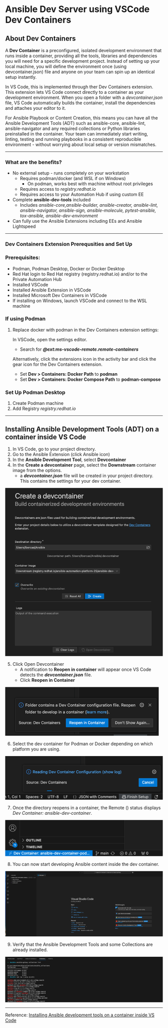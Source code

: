# Ansible Dev Server using VSCode Dev Containers 

## About Dev Containers 

A **Dev Container** is a preconfigured, isolated development environment that runs inside a container, providing all the tools, libraries and dependencies you will need for a specific development project. Instead of setting up your local machine, you will define the environment once (using devcontainer.json) file and anyone on your team can spin up an identical setup instantly. 

In VS Code, this is implemented through ther Dev Containers extension. This extension lets VS Code connect directly to a container as your development environment. When you open a folder with a *devcontainer.json* file, VS Code automatically builds the container, install the dependencies and attaches your editor to it. 

For Ansible Playbook or Content Creation, this means you can have all the Ansible Development Tools (ADT) such as ansible-core, ansible-lint, ansible-navigator and any required collections or Python libraries preinstalled in the container. Your team can immediately start writing, linting, testing and running playbooks in a consistent reproducible environment - without worrying about local setup or version mismatches. 
___
### What are the benefits?
- No external setup - runs completely on your workstation 
     - Requires podman/docker (and WSL if on Windows) 
         - On podman, works best with machine without root privileges 
     - Requires access to *registry.redhat.io*
     - Requires access to your Automation Hub if using custom EE 
- Complete **ansible-dev-tools** included 
     - Includes *ansible-core,ansible-builder, ansible-creator, ansible-lint, ansible-navigator, ansible-sign, ansible-molecule, pytest-ansible, tox-ansible, ansible-dev-environment*
- Can fully use the Ansible Extensions including EEs and Ansible Lightspeed

___
### Dev Containers Extension Prerequsities and Set Up

### Prerequisites:
- Podman, Podman Desktop, Docker or Docker Desktop
- Red Hat login to Red Hat registry (registry.redhat.io) and/or to the Private Automation Hub
- Installed VSCode
- Installed Ansible Extension in VSCode
- Installed Microsoft Dev Containers in VSCode 
- If installing on Windows, launch VSCode and connect to the WSL machine  

### If using Podman
1. Replace docker with podman in the Dev Containers extension settings: 

   In VSCode, open the settings editor.

   - Search for **_@ext:ms-vscode-remote.remote-containers_**

   Alternatively, click the extensions icon in the activity bar and click the gear icon for the Dev Containers extension.

   - Set **Dev > Containers: Docker Path** to **podman**
   - Set **Dev > Containers: Docker Compose Path** to **podman-compose**

### Set Up Podman Desktop

1. Create Podman machine
2. Add Registry *registry.redhat.io*

___
## Installing Ansible Development Tools (ADT) on a container inside VS Code 

1. In VS Code, go to your project directory.
2. Go to the Ansible Extension (click Ansible icon)
3. In the **Ansible Development Tool**, select **Devcontainer**
4. In the **Create a devcontainer** page, select the **Downstream** container image from the options. 
    - a **_devcontainer.json_** file will be created in your project directory. This contains the settings for your dev container. 

![Ansible Development Tool](/img/ansible-dev-server-vs-code/img-02.png)

5. Click Open Devcontainer
    - A notification to **Reopen in container** will appear once VS Code detects the **_devcontainer.json_** file. 
    - Click **Reopen in Container**

![](/img/ansible-dev-server-vs-code/img-03.png)

6. Select the dev container for Podman or Docker depending on which platform you are using. 

![](/img/ansible-dev-server-vs-code/img-04.png)

7. Once the directory reopens in a container, the Remote () status displays *Dev Container: ansible-dev-container*. 

![](/img/ansible-dev-server-vs-code/img-06.png)

8. You can now start developing Ansible content inside the dev container. 

![](/img/ansible-dev-server-vs-code/img-05.png)

9. Verify that the Ansible Development Tools and some Collections are already installed. 

![](/img/ansible-dev-server-vs-code/img-08.png)
___
Reference: [Installing Ansible development tools on a container inside VS Code](https://docs.redhat.com/fr/documentation/red_hat_ansible_automation_platform/2.4/html-single/developing_ansible_automation_content/index#devtools-install-container_installing-devtools)

